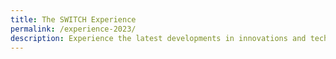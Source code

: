 ```yaml
---
title: The SWITCH Experience
permalink: /experience-2023/
description: Experience the latest developments in innovations and technology at SWITCH 2023
---
```

